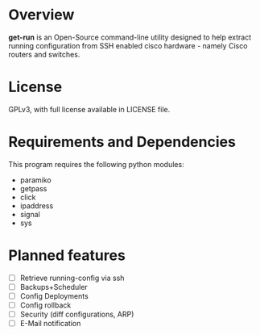 # Overview #

**get-run** is an Open-Source command-line utility designed to help extract 
running configuration from SSH enabled cisco hardware - namely Cisco routers and 
switches.

# License #

GPLv3, with full license available in LICENSE file.

# Requirements and Dependencies #

This program requires the following python modules:

- paramiko
- getpass
- click
- ipaddress
- signal
- sys

# Planned features # 

- [ ] Retrieve running-config via ssh
- [ ] Backups+Scheduler
- [ ] Config Deployments
- [ ] Config rollback
- [ ] Security (diff configurations, ARP)
- [ ] E-Mail notification
